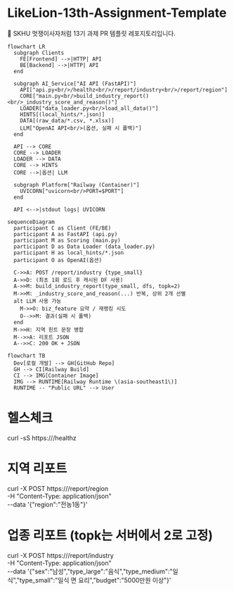 # LikeLion-13th-Assignment-Template
🦁 SKHU 멋쟁이사자처럼 13기 과제 PR 템플릿 레포지토리입니다.

```mermaid
flowchart LR
  subgraph Clients
    FE[Frontend] -->|HTTP| API
    BE[Backend] -->|HTTP| API
  end

  subgraph AI_Service["AI API (FastAPI)"]
    API["api.py<br/>/healthz<br/>/report/industry<br/>/report/region"]
    CORE["main.py<br/>build_industry_report()<br/>_industry_score_and_reason()"]
    LOADER["data_loader.py<br/>load_all_data()"]
    HINTS[(local_hints/*.json)]
    DATA[(raw_data/*.csv, *.xlsx)]
    LLM["OpenAI API<br/>(옵션, 실패 시 폴백)"]
  end

  API --> CORE
  CORE --> LOADER
  LOADER --> DATA
  CORE --> HINTS
  CORE -->|옵션| LLM

  subgraph Platform["Railway (Container)"]
    UVICORN["uvicorn<br/>PORT=$PORT"]
  end

  API <-->|stdout logs| UVICORN
```

```mermaid
sequenceDiagram
  participant C as Client (FE/BE)
  participant A as FastAPI (api.py)
  participant M as Scoring (main.py)
  participant D as Data Loader (data_loader.py)
  participant H as local_hints/*.json
  participant O as OpenAI(옵션)

  C->>A: POST /report/industry {type_small}
  A->>D: (최초 1회 로드 후 캐시된 DF 사용)
  A->>M: build_industry_report(type_small, dfs, topk=2)
  M->>M: _industry_score_and_reason(...) 반복, 상위 2개 선별
  alt LLM 사용 가능
    M->>O: biz_feature 요약 / 재랭킹 시도
    O-->>M: 결과(실패 시 폴백)
  end
  M->>H: 지역 힌트 문장 병합
  M-->>A: 리포트 JSON
  A-->>C: 200 OK + JSON
```

```mermaid
flowchart TB
  Dev[로컬 개발] --> GH[GitHub Repo]
  GH --> CI[Railway Build]
  CI --> IMG[Container Image]
  IMG --> RUNTIME[Railway Runtime \(asia-southeast1\)]
  RUNTIME -- "Public URL" --> User
```

# 헬스체크
curl -sS https://<your-public-url>/healthz

# 지역 리포트
curl -X POST https://<your-public-url>/report/region \
  -H "Content-Type: application/json" \
  --data '{"region":"전농1동"}'

# 업종 리포트 (topk는 서버에서 2로 고정)
curl -X POST https://<your-public-url>/report/industry \
  -H "Content-Type: application/json" \
  --data '{"sex":"남성","type_large":"음식","type_medium":"일식","type_small":"일식 면 요리","budget":"5000만원 이상"}'
